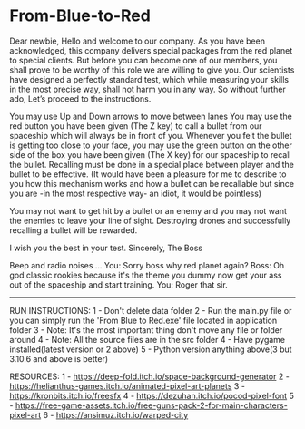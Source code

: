 # From-Blue-to-Red

Dear newbie,
Hello and welcome to our company. As you have been acknowledged, this company delivers 
special packages from the red planet to special clients. But before you can become one of our members, you shall prove to be worthy of this role we are willing to give you. Our scientists have designed a perfectly standard test, which while measuring your skills in the most precise way, shall not harm you in any way. So without further ado, Let’s proceed to the instructions.

You may use Up and Down arrows to move between lanes
You may use the red button you have been given (The Z key) to call a bullet from our spaceship which will always be in front of you. 
Whenever you felt the bullet is getting too close to your face, you may use the green button on the other side of the box you have been given (The X key) for our spaceship to recall the bullet.
Recalling must be done in a special place between player and the bullet to be effective. 
(It would have been a pleasure for me to describe to you how this mechanism works and how a bullet can be recallable but since you are -in the most respective way- an idiot, 
it would be pointless)

You may not want to get hit by a bullet or an enemy and you may not want the enemies to leave your line of sight.
Destroying drones and successfully recalling a bullet will be rewarded.

I wish you the best in your test.
Sincerely, The Boss

Beep and radio noises ...
You: Sorry boss why red planet again?
Boss: Oh god classic rookies because it's the theme you dummy now get your ass out of the spaceship and start training.
You: Roger that sir.

-----------------------------------------------------------------------------------------

RUN INSTRUCTIONS:
    1 - Don't delete data folder
    2 - Run the main.py file or you can simply run the 'From Blue to Red.exe' file located in application folder
    3 - Note: It's the most important thing don't move any file or folder around
    4 - Note: All the source files are in the src folder
    4 - Have pygame installed(latest version or 2 above)
    5 - Python version anything above(3 but 3.10.6 and above is better)

RESOURCES:
    1 - https://deep-fold.itch.io/space-background-generator
    2 - https://helianthus-games.itch.io/animated-pixel-art-planets
    3 - https://kronbits.itch.io/freesfx
    4 - https://dezuhan.itch.io/pocod-pixel-font
    5 - https://free-game-assets.itch.io/free-guns-pack-2-for-main-characters-pixel-art
    6 - https://ansimuz.itch.io/warped-city
